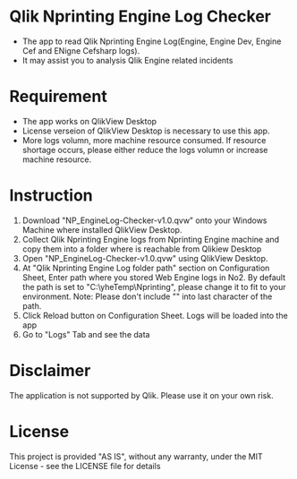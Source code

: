 # Qlik Nprinting Engine Log Checker
- The app to read Qlik Nprinting Engine Log(Engine, Engine Dev, Engine Cef and ENigne Cefsharp logs).
- It may assist you to analysis Qlik Engine related incidents

# Requirement
- The app works on QlikView Desktop
- License verseion of QlikView Desktop is necessary to use this app.
- More logs volumn, more machine resource consumed. If resource shortage occurs, please either reduce the logs volumn or increase machine resource. 

# Instruction
1. Download "NP_EngineLog-Checker-v1.0.qvw" onto your Windows Machine where installed QlikView Desktop.
2. Collect Qlik Nprinting Engine logs from Nprinting Engine machine and copy them into a folder where is reachable from Qlikiew Desktop
3. Open "NP_EngineLog-Checker-v1.0.qvw" using QlikView Desktop.
4. At "Qlik Nprinting Engine Log folder path" section on Configuration Sheet, Enter path where you stored Web Engine logs in No2.
  By default the path is set to "C:\yheTemp\Nprinting", please change it to fit to your environment.
  Note: Please don't include "\" into last character of the path.  
5. Click Reload button on Configuration Sheet. Logs will be loaded into the app
6. Go to "Logs" Tab and see the data

# Disclaimer
The application is not supported by Qlik. Please use it on your own risk. 

# License
This project is provided "AS IS", without any warranty, under the MIT License - see the LICENSE file for details

